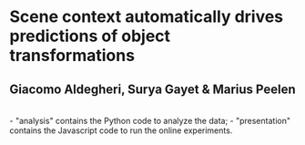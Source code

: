 # Scene context automatically drives predictions of object transformations
## Giacomo Aldegheri, Surya Gayet & Marius Peelen
<br>
- "analysis" contains the Python code to analyze the data;
- "presentation" contains the Javascript code to run the online experiments.